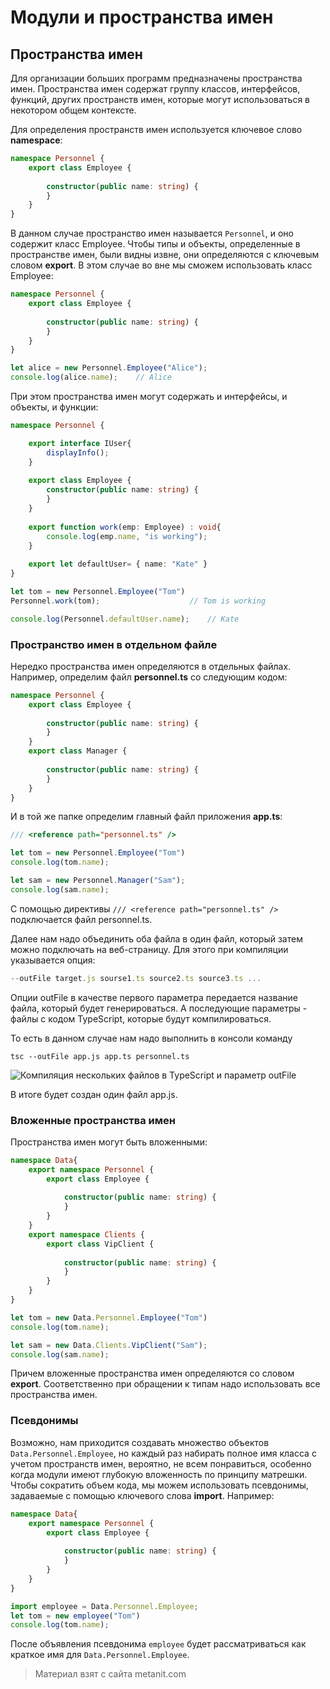 # Модули и пространства имен

## Пространства имен

Для организации больших программ предназначены пространства имен. Пространства имен содержат группу классов, интерфейсов, функций, других пространств имен, которые могут использоваться в некотором общем контексте.

Для определения пространств имен используется ключевое слово **namespace**:

```ts
namespace Personnel {
    export class Employee {
    
        constructor(public name: string) {
        }
    }
}
```

В данном случае пространство имен называется `Personnel`, и оно содержит класс Employee. Чтобы типы и объекты, определенные в пространстве имен, были видны извне, они определяются с ключевым словом **export**. В этом случае во вне мы сможем использовать класс Employee:

```ts
namespace Personnel {
    export class Employee {
    
        constructor(public name: string) {
        }
    }
}

let alice = new Personnel.Employee("Alice");
console.log(alice.name);    // Alice
```

При этом пространства имен могут содержать и интерфейсы, и объекты, и функции:

```ts
namespace Personnel {

    export interface IUser{
        displayInfo();
    }
    
    export class Employee {
        constructor(public name: string) {
        }
    }
    
    export function work(emp: Employee) : void{
        console.log(emp.name, "is working");
    }
    
    export let defaultUser= { name: "Kate" }
}

let tom = new Personnel.Employee("Tom")
Personnel.work(tom);                    // Tom is working

console.log(Personnel.defaultUser.name);    // Kate
```

### Пространство имен в отдельном файле

Нередко пространства имен определяются в отдельных файлах. Например, определим файл **personnel.ts** со следующим кодом:

```ts
namespace Personnel {
    export class Employee {
    
        constructor(public name: string) {
        }
    }
    export class Manager {
    
        constructor(public name: string) {
        }
    }
}
```

И в той же папке определим главный файл приложения **app.ts**:

```ts
/// <reference path="personnel.ts" />

let tom = new Personnel.Employee("Tom")
console.log(tom.name);

let sam = new Personnel.Manager("Sam");
console.log(sam.name);
```

С помощью директивы `/// <reference path="personnel.ts" />` подключается файл personnel.ts.

Далее нам надо объединить оба файла в один файл, который затем можно подключать на веб-страницу. Для этого при компиляции указывается опция:

```ts
--outFile target.js sourse1.ts source2.ts source3.ts ...
```

Опции outFile в качестве первого параметра передается название файла, который будет генерироваться. А последующие параметры - файлы с кодом TypeScript, которые будут компилироваться.

То есть в данном случае нам надо выполнить в консоли команду

```
tsc --outFile app.js app.ts personnel.ts
```

![Компиляция нескольких файлов в TypeScript и параметр outFile](https://metanit.com/web/typescript/pics/23.png)

В итоге будет создан один файл app.js.

### Вложенные пространства имен

Пространства имен могут быть вложенными:

```ts
namespace Data{
    export namespace Personnel {
        export class Employee {
        
            constructor(public name: string) {
            }
        }
    }
    export namespace Clients {
        export class VipClient {
        
            constructor(public name: string) {
            }
        }
    }
}

let tom = new Data.Personnel.Employee("Tom")
console.log(tom.name);

let sam = new Data.Clients.VipClient("Sam");
console.log(sam.name);
```

Причем вложенные пространства имен определяются со словом **export**. Соответственно при обращении к типам надо использовать все пространства имен.

### Псевдонимы

Возможно, нам приходится создавать множество объектов `Data.Personnel.Employee`, но каждый раз набирать полное имя класса с учетом пространств имен, вероятно, не всем понравиться, особенно когда модули имеют глубокую вложенность по принципу матрешки. Чтобы сократить объем кода, мы можем использовать псевдонимы, задаваемые с помощью ключевого слова **import**. Например:

```ts
namespace Data{
    export namespace Personnel {
        export class Employee {
        
            constructor(public name: string) {
            }
        }
    }
}

import employee = Data.Personnel.Employee;
let tom = new employee("Tom")
console.log(tom.name);
```

После объявления псевдонима `employee` будет рассматриваться как краткое имя для `Data.Personnel.Employee`.


> Материал взят с сайта metanit.com